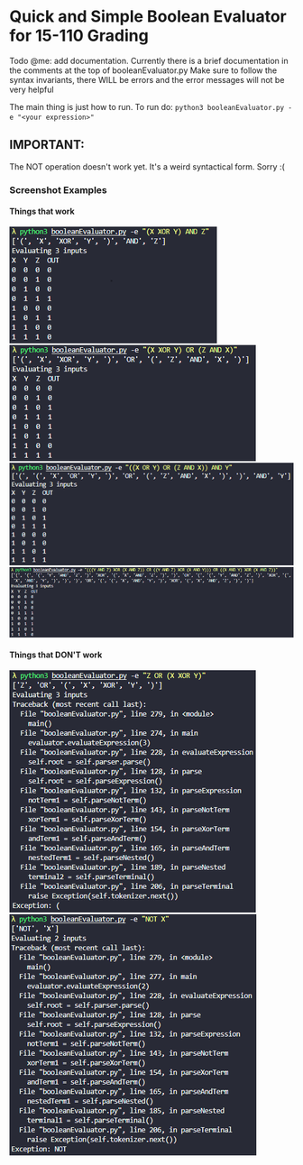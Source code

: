 # Quick and Simple Boolean Evaluator for 15-110 Grading

Todo @me: add documentation. Currently there is a brief documentation in the comments at the top of booleanEvaluator.py
Make sure to follow the syntax invariants, there WILL be errors and the error messages will not be very helpful

The main thing is just how to run.
To run do: `python3 booleanEvaluator.py -e "<your expression>"`

## IMPORTANT:
The NOT operation doesn't work yet. It's a weird syntactical form. Sorry :(

### Screenshot Examples
#### Things that work
![Working Example 1](https://github.com/WilliXL/boolean_evaluator/blob/master/screenshots/working1.png)
![Working Example 2](https://github.com/WilliXL/boolean_evaluator/blob/master/screenshots/working2.png)
![Working Example 3](https://github.com/WilliXL/boolean_evaluator/blob/master/screenshots/working3.png)
![Working Example 4](https://github.com/WilliXL/boolean_evaluator/blob/master/screenshots/working4.png)

#### Things that DON'T work
![Singleton Input Variables Can't be on the Left](https://github.com/WilliXL/boolean_evaluator/blob/master/screenshots/not_working1.png)
![NOT Expression Isn't Working :(](https://github.com/WilliXL/boolean_evaluator/blob/master/screenshots/not_working2.png)
